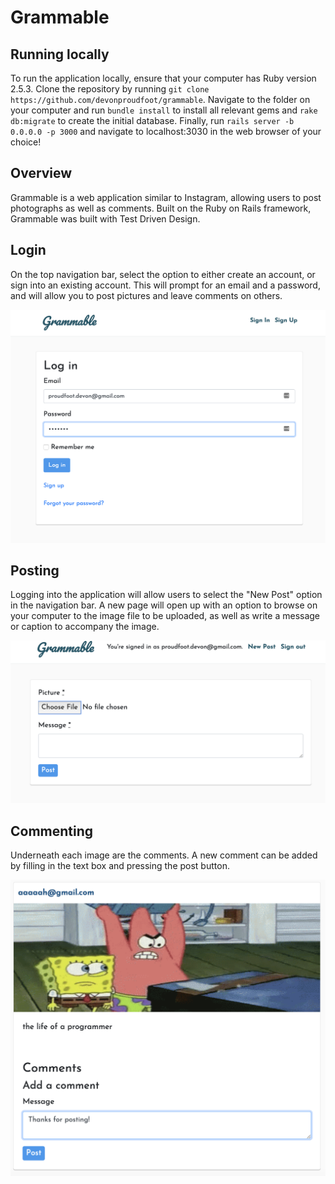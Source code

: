 # Grammable

## Running locally

To run the application locally, ensure that your computer has Ruby version 2.5.3.  Clone the repository by running `git clone https://github.com/devonproudfoot/grammable`.  Navigate to the folder on your computer and run `bundle install` to install all relevant gems and `rake db:migrate` to create the initial database.  Finally, run `rails server -b 0.0.0.0 -p 3000` and navigate to localhost:3030 in the web browser of your choice!

## Overview

Grammable is a web application similar to Instagram, allowing users to post photographs as well as comments.  Built on the Ruby on Rails framework, Grammable was built with Test Driven Design.

## Login

On the top navigation bar, select the option to either create an account, or sign into an existing account.  This will prompt for an email and a password, and will allow you to post pictures and leave comments on others.

![Login](/readme_images/login.png)

## Posting

Logging into the application will allow users to select the "New Post" option in the navigation bar.  A new page will open up with an option to browse on your computer to the image file to be uploaded, as well as write a message or caption to accompany the image.

![Posting](/readme_images/new_post.png)

## Commenting

Underneath each image are the comments.  A new comment can be added by filling in the text box and pressing the post button.

![Comment](/readme_images/comment.png)


